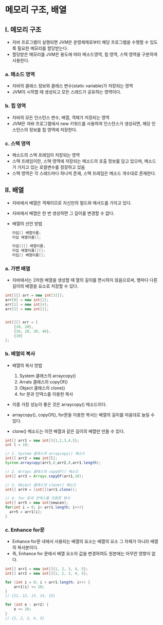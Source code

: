 # 메모리 구조, 배열

## I. 메모리 구조



- 자바 프로그램이 실행되면 JVM은 운영체제로부터 해당 프로그램을 수행할 수 있도록 필요한 메모리를 할당받는다.
- 할당받은 메모리를 JVM은 용도에 따라 메소드영역, 힙 영역, 스택 영역을 구분하여 사용한다.

### a. 메소드 영역

- 자바의 클래스 정보와 클래스 변수(static variable)가 저장되는 영역
- JVM이 시작할 때 생성되고 모든 스레드가 공유하는 영역이다.

### b. 힙 영역

- 자바의 모든 인스턴스 변수, 배열, 객체가 저장되는 영역
- JVM은 자바 프로그램에서 new 키워드를 사용하여 인스턴스가 생성되면, 해당 인스턴스의 정보를 힙 영역에 저장한다.

### c. 스택 영역

- 메소드의 스택 프레임이 저장되는 영역
- 스택 프레임이란, 스택 영역에 저장되는 메소드의 호출 정보를 담고 있으며, 메소드가 가지고 있는 로컬변수를 정장하고 있음
- 스택 영역은 각 스레드마다 하나씩 존재, 스택 프레임은 메소드 개수대로 존재한다.



## II. 배열

- 자바에서 배열은 객체이므로 자신만의 필드와 메서드를 가지고 있다.

- 자바에서 배열은 한 번 생성하면 그 길이를 변경할 수 없다.

- 배열의 선언 방법

  ```java
  타입[] 배열이름;
  타입 배열이름[];
  
  타입[][] 배열이름;
  타입 배열이름[][];
  타입[] 배열이름[];
  ```

### a. 가변 배열

  - 자바에서는 2차원 배열을 생성할 때 열의 길이를 면시하지 않음으로써, 행마다 다른 길이의 배열을 요소로 저장할 수 있다.

  ```java
  int[][] arr = new int[3][];
  arr[0] = new int[2];
  arr[1] = new int[4];
  arr[2] = new int[1];
  
  
  int[][] arr = {
      {10, 20},
      {10, 20, 30, 40},
      {10}
  };
  ```

  

### b. 배열의 복사

- 배열의 복사 방법

  1. System 클래스의 arraycopy()
  2. Arrats 클래스의 copyOf()
  3. Object 클래스의 clone()
  4. for 문과 인덱스를 이용한 복사
- 이중 가장 성능이 좋은 것은 arraycopy() 메소드이다.
- arraycopy(), copyOf(), for문을 이용한 복사는 배열의 길이를 마음대로 늘일 수 있다.
- clone() 메소드는 이전 배열과 같은 길이의 배열만 만들 수 있다.

```java
int[] arr1 = new int[]{1,2,3,4,5};
int l = 10;

// 1. System 클래스의 arraycopy() 메소드
int[] arr2 = new int[l];
System.arraycopy(arr1,0,arr2,0,arr1.length);

// 2. Arrays 클래스의 copyOf() 메소드
int[] arr3 = Arrays.copyOf(arr1,10);

// 3. Object 클래스의 clone() 메소드
int[] arr4 = (int[])arr1.clone();

// 4. for 문과 인덱스를 이용한 복사
int[] arr5 = new int[newLen];
for(int i = 0; i< arr1.length; i++){
  arr5 = arr1[i];
}
```



### c. Enhance for문

- Enhance for문 내에서 사용되는 배열의 요소는 배열의 요소 그 자체가 아니라 배열의 복사본이다.
- 즉, Enhance for 문에서 배열 요소의 값을 변경하여도 원본에는 아무런 영향이 없다.

```java
int[] arr1 = new int[]{1, 2, 3, 4, 5};
int[] arr2 = new int[]{1, 2, 3, 4, 5};

for (int i = 0; i < arr1.length; i++) {
	arr1[i] += 10;
}
// {11, 12, 13, 14, 15} 

for (int e : arr2) {
	e += 10;
}
// {1, 2, 3, 4, 5} 
```

